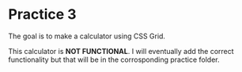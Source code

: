 # Practice 3

The goal is to make a calculator using CSS Grid.

This calculator is __NOT FUNCTIONAL__. I will eventually add the correct functionality but that will be in the corrosponding practice folder.
